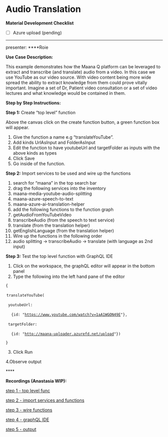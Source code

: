 # Audio Translation

**Material Development Checklist**

* [ ] Azure upload \(pending\)

-------------------------------------------------------------------------------------------------------

presenter: ****Roie

**Use Case Description:**  

This example demonstrates how the Maana Q platform can be leveraged to extract and transcribe \(and translate\) audio from a video.  In this case we use YouTube as our video source.   With video content being more wide spread the ability to extract knowledge from them could prove vitally important.  Imagine a set of Dr, Patient video consultation or a set of video lectures and what knowledge would be contained in them. 

**Step by Step Instructions:** 

**Step 1:** Create “top level” function 

Above the canvas click on the create function button, a green function box will appear.  

1. Give the function a name e.g “translateYouTube”.  
2. Add kinds UrlAsInput and FolderAsInput 
3. Edit the function to have youtubeUrl and targetFolder as inputs with the above kinds as types 
4. Click Save
5. Go inside of the function.

**Step 2:** Import services to be used and wire up the functions 

1. search for “maana” in the top search bar 
2. drag the following services into the inventory 
3. maana-media-youtube-audio-splitting 
4. maana-azure-speech-to-text 
5. maana-azure-ai-translation-helper 
6. add the following functions to the function graph 
7. getAudioFromYouTubeVideo 
8. transcribeAudio \(from the speech to text service\) 
9. translate \(from the translation helper\) 
10. getEnglishLanguage \(from the translation helper\) 
11. Wire up the functions in the following order 
12. audio splitting -&gt; transcribeAudio -&gt; translate \(with language as 2nd input\) 

**Step 3:** Test the top level function with GraphQL IDE 

1. Click on the workspace, the graphQL editor will appear in the bottom panel 
2. Type the following into the left hand pane of the editor 

`{` 

 `translateYouTube(` 

   `youtubeUrl:` 

       `{id: "`[`https://www.youtube.com/watch?v=1aA1WGON49E`](https://www.youtube.com/watch?v=1aA1WGON49E)`"},` 

   `targetFolder:` 

       `{id: "`[`http://maana-uploader.azurefd.net/upload`](http://maana-uploader.azurefd.net/upload)`"})` 

`}` 

3. Click Run 

4.Observe output 

\*\*\*\*

**Recordings \(Anastasia WIP\):**

[step 1 - top level func](https://maanaimages.blob.core.windows.net/maana-q-documentation/QTraining_videos/audioTranslation/step%202%20-%20top%20level%20func.gif)

[step 2 - import services and functions](https://maanaimages.blob.core.windows.net/maana-q-documentation/QTraining_videos/audioTranslation/step%203a%20-%20import%20services%20and%20functions.gif)

[step 3 - wire functions](https://maanaimages.blob.core.windows.net/maana-q-documentation/QTraining_videos/audioTranslation/step%203b%20-%20wire%20functions.gif)

[step 4 - graphQL IDE](https://maanaimages.blob.core.windows.net/maana-q-documentation/QTraining_videos/audioTranslation/step%204a%20-%20graphQL%20IDE.gif)

[step 5 - output](https://maanaimages.blob.core.windows.net/maana-q-documentation/QTraining_videos/audioTranslation/step%204b%20output.gif)



